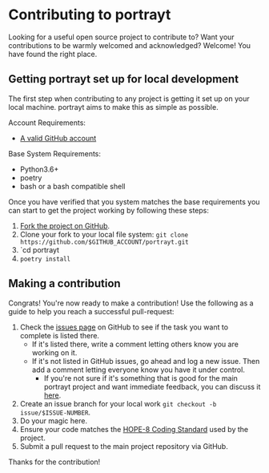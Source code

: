 Contributing to portrayt
========

Looking for a useful open source project to contribute to?
Want your contributions to be warmly welcomed and acknowledged?
Welcome! You have found the right place.

## Getting portrayt set up for local development
The first step when contributing to any project is getting it set up on your local machine. portrayt aims to make this as simple as possible.

Account Requirements:

- [A valid GitHub account](https://github.com/join)

Base System Requirements:

- Python3.6+
- poetry
- bash or a bash compatible shell

Once you have verified that you system matches the base requirements you can start to get the project working by following these steps:

1. [Fork the project on GitHub](https://github.com/apocthiel@gmail.com/portrayt/fork).
2. Clone your fork to your local file system:
    `git clone https://github.com/$GITHUB_ACCOUNT/portrayt.git`
3. `cd portrayt
4. `poetry install`

## Making a contribution
Congrats! You're now ready to make a contribution! Use the following as a guide to help you reach a successful pull-request:

1. Check the [issues page](https://github.com/apocthiel@gmail.com/portrayt/issues) on GitHub to see if the task you want to complete is listed there.
    - If it's listed there, write a comment letting others know you are working on it.
    - If it's not listed in GitHub issues, go ahead and log a new issue. Then add a comment letting everyone know you have it under control.
        - If you're not sure if it's something that is good for the main portrayt project and want immediate feedback, you can discuss it [here](https://gitter.im/apocthiel@gmail.com/portrayt).
2. Create an issue branch for your local work `git checkout -b issue/$ISSUE-NUMBER`.
3. Do your magic here.
4. Ensure your code matches the [HOPE-8 Coding Standard](https://github.com/hugapi/HOPE/blob/master/all/HOPE-8--Style-Guide-for-Hug-Code.md#hope-8----style-guide-for-hug-code) used by the project.
5. Submit a pull request to the main project repository via GitHub. 

Thanks for the contribution!

